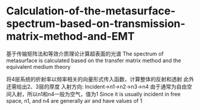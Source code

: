 # Calculation-of-the-metasurface-spectrum-based-on-transmission-matrix-method-and-EMT
基于传输矩阵法和等效介质理论计算超表面的光谱 
The spectrum of metasurface is calculated based on the transfer matrix method and the equivalent medium theory

将4层系统的折射率以频率相关的向量形式传入函数，计算整体的反射和透射
此外还需给出2、3层的厚度
入射方向: Incident->n1->n2->n3->n4 由于通常为自由空间入射，所以n1和n4一般为空气，值为1
Since it is usually incident in free space, n1, and n4 are generally air and have values of 1
